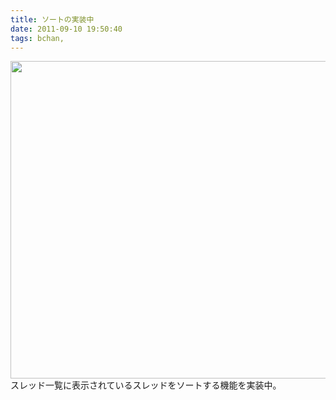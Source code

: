 ```yaml
---
title: ソートの実装中
date: 2011-09-10 19:50:40
tags: bchan, 
---
```

<a href="http://ornse01.b.sourceforge.jp/files/2011/09/impl_sort.png"><img src="http://ornse01.b.sourceforge.jp/files/2011/09/impl_sort.png" alt="" width="679" height="508" class="alignnone size-full wp-image-54" /></a>
スレッド一覧に表示されているスレッドをソートする機能を実装中。

